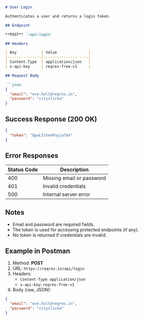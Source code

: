 ```markdown
# User Login

Authenticates a user and returns a login token.

## Endpoint

**POST** `/api/login`

## Headers

| Key           | Value              |
|---------------|--------------------|
| Content-Type  | application/json   |
| x-api-key     | reqres-free-v1     |

## Request Body

```json
{
  "email": "eve.holt@reqres.in",
  "password": "cityslicka"
}
```

## Success Response (200 OK)

```json
{
  "token": "QpwL5tke4Pnpja7X4"
}
```

## Error Responses

| Status Code | Description                     |
|-------------|---------------------------------|
| 400         | Missing email or password       |
| 401         | Invalid credentials             |
| 500         | Internal server error           |

## Notes

- Email and password are required fields.
- The token is used for accessing protected endpoints (if any).
- No token is returned if credentials are invalid.

## Example in Postman

1. Method: **POST**
2. URL: `https://reqres.in/api/login`
3. Headers:
   - `Content-Type`: `application/json`
   - `x-api-key`: `reqres-free-v1`
4. Body (raw, JSON):

```json
{
  "email": "eve.holt@reqres.in",
  "password": "cityslicka"
}
```
```
